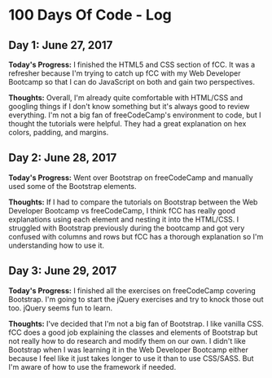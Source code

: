 # 100 Days Of Code - Log

## Day 1: June 27, 2017

**Today's Progress:** I finished the HTML5 and CSS section of fCC. It was a refresher because I'm trying to catch up fCC with my Web Developer Bootcamp so that I can do JavaScript on both and gain two perspectives.

**Thoughts:** Overall, I'm already quite comfortable with HTML/CSS and googling things if I don't know something but it's always good to review everything. I'm not a big fan of freeCodeCamp's environment to code, but I thought the tutorials were helpful. They had a great explanation on hex colors, padding, and margins.

## Day 2: June 28, 2017

**Today's Progress:** Went over Bootstrap on freeCodeCamp and manually used some of the Bootstrap elements.

**Thoughts:** If I had to compare the tutorials on Bootstrap between the Web Developer Bootcamp vs freeCodeCamp, I think fCC has really good explanations using each element and nesting it into the HTML/CSS. I struggled with Bootstrap previously during the bootcamp and got very confused with columns and rows but fCC has a thorough explanation so I'm understanding how to use it.

## Day 3: June 29, 2017

**Today's Progress:** I finished all the exercises on freeCodeCamp covering Bootstrap. I'm going to start the jQuery exercises and try to knock those out too. jQuery seems fun to learn. 

**Thoughts:** I've decided that I'm not a big fan of Bootstrap. I like vanilla CSS. fCC does a good job explaining the classes and elements of Bootstrap but not really how to do research and modify them on our own. I didn't like Bootstrap when I was learning it in the Web Developer Bootcamp either because I feel like it just takes longer to use it than to use CSS/SASS. But I'm aware of how to use the framework if needed.
